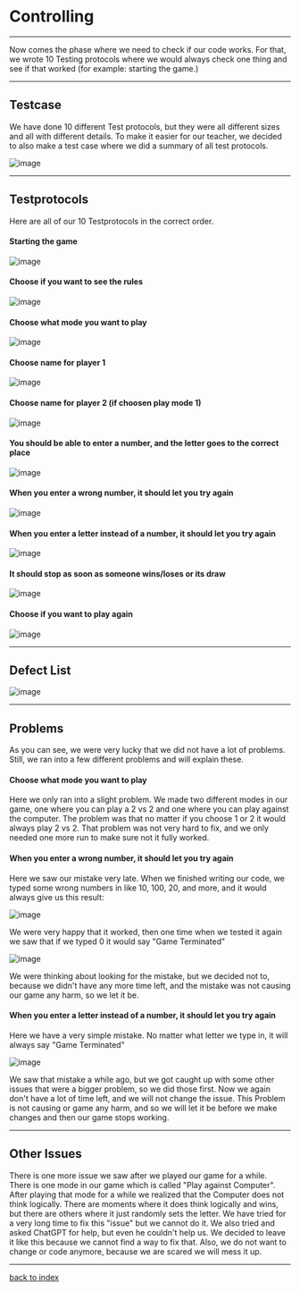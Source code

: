 # Controlling 
<hr> 
<p> Now comes the phase where we need to check if our code works. For that, we wrote 10 Testing protocols where we would always check one thing and see if that worked (for example: starting the game.)</p>

<hr>

## Testcase 
<p> We have done 10 different Test protocols, but they were all different sizes and all with different details. To make it easier for our teacher, we decided to also make a test case where we did a summary of all test protocols.</p>

![image](https://github.com/Fabiano2007/TicTacToe-Project/assets/142780434/569d6c47-6aaf-4d74-a3e7-16e4a8d08898)

<hr> 


## Testprotocols

<p> Here are all of our 10 Testprotocols in the correct order.</p>

#### Starting the game 
![image](https://github.com/Fabiano2007/TicTacToe-Project/assets/142780434/ca715171-fb2c-475c-ab82-bf8aee202a6f)

#### Choose if you want to see the rules
![image](https://github.com/Fabiano2007/TicTacToe-Project/assets/142780434/627c3613-60c4-41ca-96b5-031bf66de9b7)

#### Choose what mode you want to play
![image](https://github.com/Fabiano2007/TicTacToe-Project/assets/142780434/1d5f3784-a5a2-4c1c-9344-76dffce1f49d)

#### Choose name for player 1 
![image](https://github.com/Fabiano2007/TicTacToe-Project/assets/142780434/2201fb18-e9f6-4cb5-85ee-761fc4b27382)

#### Choose name for player 2 (if choosen play mode 1)
![image](https://github.com/Fabiano2007/TicTacToe-Project/assets/142780434/4dda2d8f-895c-4670-9c86-26cd43ae913d)

#### You should be able to enter a number, and the letter goes to the correct place
![image](https://github.com/Fabiano2007/TicTacToe-Project/assets/142780434/dd88ff16-1421-400f-b349-7eeabf1ef9b4)

#### When you enter a wrong number, it should let you try again
![image](https://github.com/Fabiano2007/TicTacToe-Project/assets/142780434/32d70631-a9a0-48a7-aa4b-28d545d1191a)

#### When you enter a letter instead of a number, it should let you try again 
![image](https://github.com/Fabiano2007/TicTacToe-Project/assets/142780434/2fcec3c8-ef54-4e45-9477-0e85336d7915)

#### It should stop as soon as someone wins/loses or its draw 
![image](https://github.com/Fabiano2007/TicTacToe-Project/assets/142780434/1ffeb882-3a96-4eb7-a83b-d080c0c6a56e)

#### Choose if you want to play again
![image](https://github.com/Fabiano2007/TicTacToe-Project/assets/142780434/9bacd218-5455-48f7-b77e-c43daeedca4e)

<hr> 

## Defect List 

![image](https://github.com/Fabiano2007/TicTacToe-Project/assets/142780434/1a9efbc8-b621-4d1d-a890-aecfe391b82c)

<hr> 

## Problems 
<p> As you can see, we were very lucky that we did not have a lot of problems. Still, we ran into a few different problems and will explain these.</p>

#### Choose what mode you want to play
<p> Here we only ran into a slight problem. We made two different modes in our game, one where you can play a 2 vs 2 and one where you can play against the computer. The problem was that no matter if you choose 1 or 2 it would always play 2 vs 2. That problem was not very hard to fix, and we only needed one more run to make sure not it fully worked. </p>

 #### When you enter a wrong number, it should let you try again
 <p> Here we saw our mistake very late. When we finished writing our code, we typed some wrong numbers in like 10, 100, 20, and more, and it would always give us this result:
 
  ![image](https://github.com/Fabiano2007/TicTacToe-Project/assets/142780434/6ca92e65-13d7-4ffa-a3bf-394eab2def8f)

We were very happy that it worked, then one time when we tested it again we saw that if we typed 0 it would say "Game Terminated"

![image](https://github.com/Fabiano2007/TicTacToe-Project/assets/142780434/b147f75a-9609-43a4-8902-6c57906fd828)

We were thinking about looking for the mistake, but we decided not to, because we didn't have any more time left, and the mistake was not causing our game any harm, so we let it be. </p>

#### When you enter a letter instead of a number, it should let you try again

<p> Here we have a very simple mistake. No matter what letter we type in, it will always say "Game Terminated"
  
![image](https://github.com/Fabiano2007/TicTacToe-Project/assets/142780434/27d76667-f412-47e4-a216-dfae0b1e14b7)

We saw that mistake a while ago, but we got caught up with some other issues that were a bigger problem, so we did those first. Now we again don't have a lot of time left, and we will not change the issue. This Problem is not causing or game any harm, and so we will let it be before we make changes and then our game stops working. </p>

<hr>

## Other Issues 
<p> There is one more issue we saw after we played our game for a while. There is one mode in our game which is called "Play against Computer". After playing that mode for a while we realized that the Computer does not think logically. There are moments where it does think logically and wins, but there are others where it just randomly sets the letter. 
We have tried for a very long time to fix this "issue" but we cannot do it. We also tried and asked ChatGPT for help, but even he couldn't help us. 
We decided to leave it like this because we cannot find a way to fix that. Also, we do not want to change or code anymore, because we are scared we will mess it up. </p>

<hr>

[back to index](README.md)

 







